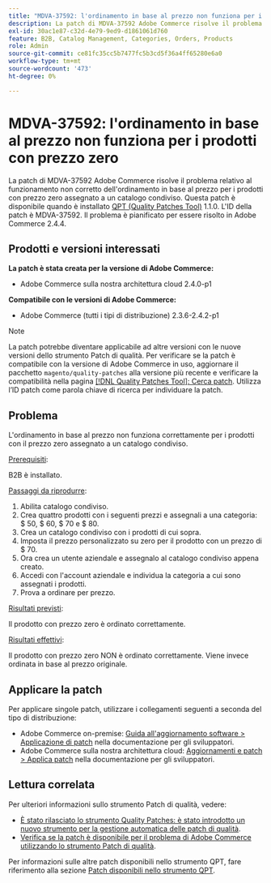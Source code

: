 ```yaml
---
title: "MDVA-37592: l'ordinamento in base al prezzo non funziona per i prodotti con prezzo zero"
description: La patch di MDVA-37592 Adobe Commerce risolve il problema relativo al funzionamento non corretto dell'ordinamento in base al prezzo per i prodotti con prezzo zero assegnato a un catalogo condiviso. Questa patch è disponibile quando è installato [Quality Patches Tool (QPT)](/help/announcements/adobe-commerce-announcements/magento-quality-patches-released-new-tool-to-self-serve-quality-patches.md) 1.1.0. L'ID della patch è MDVA-37592. Il problema è pianificato per essere risolto in Adobe Commerce 2.4.4.
exl-id: 30ac1e87-c32d-4e79-9ed9-d1861061d760
feature: B2B, Catalog Management, Categories, Orders, Products
role: Admin
source-git-commit: ce81fc35cc5b7477fc5b3cd5f36a4ff65280e6a0
workflow-type: tm+mt
source-wordcount: '473'
ht-degree: 0%

---
```


# MDVA-37592: l&#39;ordinamento in base al prezzo non funziona per i prodotti con prezzo zero

La patch di MDVA-37592 Adobe Commerce risolve il problema relativo al funzionamento non corretto dell&#39;ordinamento in base al prezzo per i prodotti con prezzo zero assegnato a un catalogo condiviso. Questa patch è disponibile quando è installato [QPT (Quality Patches Tool)](/help/announcements/adobe-commerce-announcements/magento-quality-patches-released-new-tool-to-self-serve-quality-patches.md) 1.1.0. L&#39;ID della patch è MDVA-37592. Il problema è pianificato per essere risolto in Adobe Commerce 2.4.4.

## Prodotti e versioni interessati

**La patch è stata creata per la versione di Adobe Commerce:**

* Adobe Commerce sulla nostra architettura cloud 2.4.0-p1

**Compatibile con le versioni di Adobe Commerce:**

* Adobe Commerce (tutti i tipi di distribuzione) 2.3.6-2.4.2-p1

>[!NOTE]
>
>La patch potrebbe diventare applicabile ad altre versioni con le nuove versioni dello strumento Patch di qualità. Per verificare se la patch è compatibile con la versione di Adobe Commerce in uso, aggiornare il pacchetto `magento/quality-patches` alla versione più recente e verificare la compatibilità nella pagina [[!DNL Quality Patches Tool]: Cerca patch](https://devdocs.magento.com/quality-patches/tool.html#patch-grid). Utilizza l’ID patch come parola chiave di ricerca per individuare la patch.

## Problema

L&#39;ordinamento in base al prezzo non funziona correttamente per i prodotti con il prezzo zero assegnato a un catalogo condiviso.

<u>Prerequisiti</u>:

B2B è installato.

<u>Passaggi da riprodurre</u>:

1. Abilita catalogo condiviso.
1. Crea quattro prodotti con i seguenti prezzi e assegnali a una categoria: $ 50, $ 60, $ 70 e $ 80.
1. Crea un catalogo condiviso con i prodotti di cui sopra.
1. Imposta il prezzo personalizzato su zero per il prodotto con un prezzo di $ 70.
1. Ora crea un utente aziendale e assegnalo al catalogo condiviso appena creato.
1. Accedi con l&#39;account aziendale e individua la categoria a cui sono assegnati i prodotti.
1. Prova a ordinare per prezzo.

<u>Risultati previsti</u>:

Il prodotto con prezzo zero è ordinato correttamente.

<u>Risultati effettivi</u>:

Il prodotto con prezzo zero NON è ordinato correttamente. Viene invece ordinata in base al prezzo originale.

## Applicare la patch

Per applicare singole patch, utilizzare i collegamenti seguenti a seconda del tipo di distribuzione:

* Adobe Commerce on-premise: [Guida all&#39;aggiornamento software > Applicazione di patch](https://devdocs.magento.com/guides/v2.4/comp-mgr/patching/mqp.html) nella documentazione per gli sviluppatori.
* Adobe Commerce sulla nostra architettura cloud: [Aggiornamenti e patch > Applica patch](https://devdocs.magento.com/cloud/project/project-patch.html) nella documentazione per gli sviluppatori.

## Lettura correlata

Per ulteriori informazioni sullo strumento Patch di qualità, vedere:

* [È stato rilasciato lo strumento Quality Patches: è stato introdotto un nuovo strumento per la gestione automatica delle patch di qualità](/help/announcements/adobe-commerce-announcements/magento-quality-patches-released-new-tool-to-self-serve-quality-patches.md).
* [Verifica se la patch è disponibile per il problema di Adobe Commerce utilizzando lo strumento Patch di qualità](/help/support-tools/patches-available-in-qpt-tool/check-patch-for-magento-issue-with-magento-quality-patches.md).

Per informazioni sulle altre patch disponibili nello strumento QPT, fare riferimento alla sezione [Patch disponibili nello strumento QPT](https://support.magento.com/hc/en-us/sections/360010506631-Patches-available-in-QPT-tool-).
